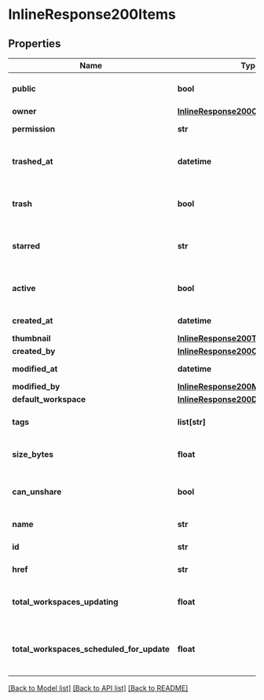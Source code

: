 # InlineResponse200Items

## Properties
Name | Type | Description | Notes
------------ | ------------- | ------------- | -------------
**public** | **bool** | Whether document is public | 
**owner** | [**InlineResponse200Owner**](InlineResponse200Owner.md) |  | 
**permission** | **str** | Onshape internal use | 
**trashed_at** | **datetime** | When document has been trashed | 
**trash** | **bool** | Whether document has been trashed | 
**starred** | **str** | Whether document has been starred | 
**active** | **bool** | Whether a shared document is active | 
**created_at** | **datetime** | Creation date | 
**thumbnail** | [**InlineResponse200Thumbnail**](InlineResponse200Thumbnail.md) |  | 
**created_by** | [**InlineResponse200CreatedBy**](InlineResponse200CreatedBy.md) |  | 
**modified_at** | **datetime** | Date of last modification | 
**modified_by** | [**InlineResponse200ModifiedBy**](InlineResponse200ModifiedBy.md) |  | 
**default_workspace** | [**InlineResponse200DefaultWorkspace**](InlineResponse200DefaultWorkspace.md) |  | 
**tags** | **list[str]** | Reserved for future use | 
**size_bytes** | **float** | Size of document in bytes | 
**can_unshare** | **bool** | Whether document can be unshared | 
**name** | **str** | Name of document | 
**id** | **str** | Document ID | 
**href** | **str** | Document URL | 
**total_workspaces_updating** | **float** | Number of workspaces that are updating | 
**total_workspaces_scheduled_for_update** | **float** | Number of workspaces that are scheduled             for updating | 

[[Back to Model list]](../README.md#documentation-for-models) [[Back to API list]](../README.md#documentation-for-api-endpoints) [[Back to README]](../README.md)


